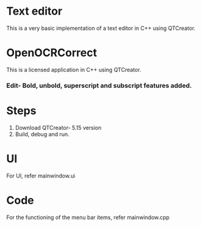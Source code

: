# Text editor
This is a very basic implementation of a text editor in C++ using QTCreator.

# OpenOCRCorrect
This is a licensed application in C++ using QTCreator.
### Edit- Bold, unbold, superscript and subscript features added.

# Steps
1. Download QTCreator- 5.15 version
2. Build, debug and run.

# UI
For UI, refer mainwindow.ui

# Code
For the functioning of the menu bar items, refer mainwindow.cpp
